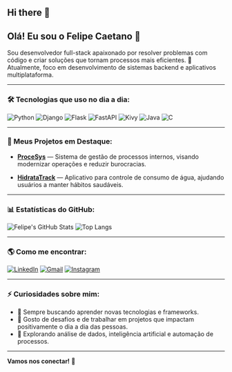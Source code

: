 ## Hi there 👋
## Olá! Eu sou o Felipe Caetano 👋

Sou desenvolvedor full-stack apaixonado por resolver problemas com código e criar soluções que tornam processos mais eficientes. 🚀  
Atualmente, foco em desenvolvimento de sistemas backend e aplicativos multiplataforma.

---

### 🛠️ Tecnologias que uso no dia a dia:

![Python](https://img.shields.io/badge/-Python-3776AB?style=flat&logo=python&logoColor=white)
![Django](https://img.shields.io/badge/-Django-092E20?style=flat&logo=django)
![Flask](https://img.shields.io/badge/-Flask-000000?style=flat&logo=flask)
![FastAPI](https://img.shields.io/badge/-FastAPI-009688?style=flat&logo=fastapi)
![Kivy](https://img.shields.io/badge/-Kivy-FF6600?style=flat&logo=kivy)
![Java](https://img.shields.io/badge/-Java-007396?style=flat&logo=java&logoColor=white)
![C](https://img.shields.io/badge/-C-00599C?style=flat&logo=c&logoColor=white)

---

### 🚀 Meus Projetos em Destaque:

- [**ProceSys**](https://github.com/felipeCaetano/procesys) — Sistema de gestão de processos internos, visando modernizar operações e reduzir burocracias.

- [**HidrataTrack**](https://github.com/felipeCaetano/hidratatrack) — Aplicativo para controle de consumo de água, ajudando usuários a manter hábitos saudáveis.

---

### 📊 Estatísticas do GitHub:

![Felipe's GitHub Stats](https://github-readme-stats.vercel.app/api?username=felipeCaetano&show_icons=true&theme=radical)
![Top Langs](https://github-readme-stats.vercel.app/api/top-langs/?username=felipeCaetano&layout=compact&theme=radical)

---

### 🌎 Como me encontrar:

[![LinkedIn](https://img.shields.io/badge/-FelipeCaetano-blue?style=flat-square&logo=Linkedin&logoColor=white&link=https://www.linkedin.com/in/felipe-caetano-b00a7651/)](https://www.linkedin.com/in/felipe-caetano-b00a7651/)
[![Gmail](https://img.shields.io/badge/-felipe@gmail.com-c14438?style=flat-square&logo=Gmail&logoColor=white&link=mailto:felipecmelo@gmail.com)](mailto:felipecmelo@gmail.com)
[![Instagram](https://img.shields.io/badge/-@felipeCaetano-purple?style=flat-square&logo=instagram&logoColor=white&link=https://instagram.com/felipecaetanomelo)](https://instagram.com/felipecaetanomelo)

---

### ⚡ Curiosidades sobre mim:

- 🎯 Sempre buscando aprender novas tecnologias e frameworks.
- 🧩 Gosto de desafios e de trabalhar em projetos que impactam positivamente o dia a dia das pessoas.
- 🤖 Explorando análise de dados, inteligência artificial e automação de processos.

---

**Vamos nos conectar!** 🚀

<!--
**felipeCaetano/felipeCaetano** is a ✨ _special_ ✨ repository because its `README.md` (this file) appears on your GitHub profile.

Here are some ideas to get you started:

- 🔭 I’m currently working on ...
- 🌱 I’m currently learning ...
- 👯 I’m looking to collaborate on ...
- 🤔 I’m looking for help with ...
- 💬 Ask me about ...
- 📫 How to reach me: ...
- 😄 Pronouns: ...
- ⚡ Fun fact: ...
-->
